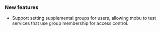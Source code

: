 ### New features

- Support setting supplemental groups for users, allowing mobu to test services that use group membership for access control.

